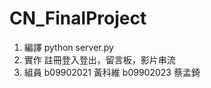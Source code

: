 # CN_FinalProject

1. 編譯
   python server.py
2. 實作
   註冊登入登出，留言板，影片串流
3. 組員
   b09902021 黃科維
   b09902023 蔡孟錡